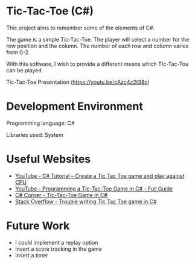 # Tic-Tac-Toe (C#)

This project aims to remember some of the elements of C#.

The game is a simple Tic-Tac-Toe. The player will select a number for the row position and the column. The number of each row and column varies from 0-2. 

With this software, I wish to provide a different means which TIc-Tac-Toe can be played.

Tic-Tac-Toe Presentation (https://youtu.be/cAzc4z2t38o)


# Development Environment

Programming language: C#

Libraries used: System


# Useful Websites

* [YouTube - C# Tutorial – Create a Tic Tac Toe game and play against CPU](https://www.youtube.com/watch?v=205ZVRsyXVo)
* [YouTube - Programming a Tic-Tac-Toe Game in C# - Full Guide](https://www.youtube.com/watch?v=OHRWRpT9WcE)
* [C# Corner - Tic-Tac-Toe Game in C#](https://www.c-sharpcorner.com/UploadFile/75a48f/tic-tac-toe-game-in-C-Sharp/)
* [Stack Overflow - Trouble writing Tic Tac Toe game in C#](https://stackoverflow.com/questions/73102094/trouble-writing-tic-tac-toe-game-in-c-sharp)


# Future Work

* I could implement a replay option
* Insert a score tracking in the game
* Insert a timer 

